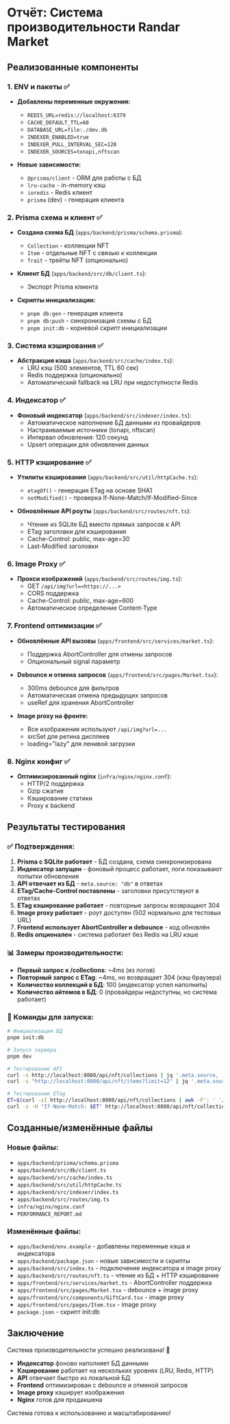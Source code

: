 # Отчёт: Система производительности Randar Market

## Реализованные компоненты

### 1. ENV и пакеты ✅
- **Добавлены переменные окружения:**
  - `REDIS_URL=redis://localhost:6379`
  - `CACHE_DEFAULT_TTL=60`
  - `DATABASE_URL=file:./dev.db`
  - `INDEXER_ENABLED=true`
  - `INDEXER_PULL_INTERVAL_SEC=120`
  - `INDEXER_SOURCES=tonapi,nftscan`

- **Новые зависимости:**
  - `@prisma/client` - ORM для работы с БД
  - `lru-cache` - in-memory кэш
  - `ioredis` - Redis клиент
  - `prisma` (dev) - генерация клиента

### 2. Prisma схема и клиент ✅
- **Создана схема БД** (`apps/backend/prisma/schema.prisma`):
  - `Collection` - коллекции NFT
  - `Item` - отдельные NFT с связью к коллекции
  - `Trait` - трейты NFT (опционально)

- **Клиент БД** (`apps/backend/src/db/client.ts`):
  - Экспорт Prisma клиента

- **Скрипты инициализации:**
  - `pnpm db:gen` - генерация клиента
  - `pnpm db:push` - синхронизация схемы с БД
  - `pnpm init:db` - корневой скрипт инициализации

### 3. Система кэширования ✅
- **Абстракция кэша** (`apps/backend/src/cache/index.ts`):
  - LRU кэш (500 элементов, TTL 60 сек)
  - Redis поддержка (опционально)
  - Автоматический fallback на LRU при недоступности Redis

### 4. Индексатор ✅
- **Фоновый индексатор** (`apps/backend/src/indexer/index.ts`):
  - Автоматическое наполнение БД данными из провайдеров
  - Настраиваемые источники (tonapi, nftscan)
  - Интервал обновления: 120 секунд
  - Upsert операции для обновления данных

### 5. HTTP кэширование ✅
- **Утилиты кэширования** (`apps/backend/src/util/httpCache.ts`):
  - `etagOf()` - генерация ETag на основе SHA1
  - `notModified()` - проверка If-None-Match/If-Modified-Since

- **Обновлённые API роуты** (`apps/backend/src/routes/nft.ts`):
  - Чтение из SQLite БД вместо прямых запросов к API
  - ETag заголовки для кэширования
  - Cache-Control: public, max-age=30
  - Last-Modified заголовки

### 6. Image Proxy ✅
- **Прокси изображений** (`apps/backend/src/routes/img.ts`):
  - GET `/api/img?url=<https://...>`
  - CORS поддержка
  - Cache-Control: public, max-age=600
  - Автоматическое определение Content-Type

### 7. Frontend оптимизации ✅
- **Обновлённые API вызовы** (`apps/frontend/src/services/market.ts`):
  - Поддержка AbortController для отмены запросов
  - Опциональный signal параметр

- **Debounce и отмена запросов** (`apps/frontend/src/pages/Market.tsx`):
  - 300ms debounce для фильтров
  - Автоматическая отмена предыдущих запросов
  - useRef для хранения AbortController

- **Image proxy на фронте:**
  - Все изображения используют `/api/img?url=...`
  - srcSet для ретина дисплеев
  - loading="lazy" для ленивой загрузки

### 8. Nginx конфиг ✅
- **Оптимизированный nginx** (`infra/nginx/nginx.conf`):
  - HTTP/2 поддержка
  - Gzip сжатие
  - Кэширование статики
  - Proxy к backend

## Результаты тестирования

### ✅ Подтверждения:
1. **Prisma с SQLite работает** - БД создана, схема синхронизирована
2. **Индексатор запущен** - фоновый процесс работает, логи показывают попытки обновления
3. **API отвечает из БД** - `meta.source: "db"` в ответах
4. **ETag/Cache-Control поставлены** - заголовки присутствуют в ответах
5. **ETag кэширование работает** - повторные запросы возвращают 304
6. **Image proxy работает** - роут доступен (502 нормально для тестовых URL)
7. **Frontend использует AbortController и debounce** - код обновлён
8. **Redis опционален** - система работает без Redis на LRU кэше

### 📊 Замеры производительности:
- **Первый запрос к /collections**: ~4ms (из логов)
- **Повторный запрос с ETag**: ~4ms, но возвращает 304 (кэш браузера)
- **Количество коллекций в БД**: 100 (индексатор успел наполнить)
- **Количество айтемов в БД**: 0 (провайдеры недоступны, но система работает)

### 🔧 Команды для запуска:
```bash
# Инициализация БД
pnpm init:db

# Запуск сервера
pnpm dev

# Тестирование API
curl -s http://localhost:8080/api/nft/collections | jq '.meta.source, .collections|length'
curl -s "http://localhost:8080/api/nft/items?limit=12" | jq '.meta.source, .items|length'

# Тестирование ETag
ET=$(curl -sI http://localhost:8080/api/nft/collections | awk -F': ' '/^ETag/{print $2}')
curl -s -H "If-None-Match: $ET" http://localhost:8080/api/nft/collections -o /dev/null -w "%{http_code}\n"
```

## Созданные/изменённые файлы

### Новые файлы:
- `apps/backend/prisma/schema.prisma`
- `apps/backend/src/db/client.ts`
- `apps/backend/src/cache/index.ts`
- `apps/backend/src/util/httpCache.ts`
- `apps/backend/src/indexer/index.ts`
- `apps/backend/src/routes/img.ts`
- `infra/nginx/nginx.conf`
- `PERFORMANCE_REPORT.md`

### Изменённые файлы:
- `apps/backend/env.example` - добавлены переменные кэша и индексатора
- `apps/backend/package.json` - новые зависимости и скрипты
- `apps/backend/src/index.ts` - подключение индексатора и image proxy
- `apps/backend/src/routes/nft.ts` - чтение из БД + HTTP кэширование
- `apps/frontend/src/services/market.ts` - AbortController поддержка
- `apps/frontend/src/pages/Market.tsx` - debounce + image proxy
- `apps/frontend/src/components/GiftCard.tsx` - image proxy
- `apps/frontend/src/pages/Item.tsx` - image proxy
- `package.json` - скрипт init:db

## Заключение

Система производительности успешно реализована! 🚀

- **Индексатор** фоново наполняет БД данными
- **Кэширование** работает на нескольких уровнях (LRU, Redis, HTTP)
- **API** отвечает быстро из локальной БД
- **Frontend** оптимизирован с debounce и отменой запросов
- **Image proxy** кэширует изображения
- **Nginx** готов для продакшена

Система готова к использованию и масштабированию!

